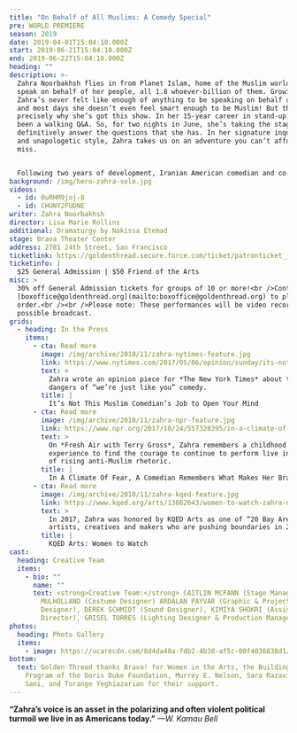 ```yaml
---
title: "On Behalf of All Muslims: A Comedy Special"
pre: WORLD PREMIERE
season: 2019
date: 2019-04-01T15:04:10.000Z
start: 2019-06-21T15:04:10.000Z
end: 2019-06-22T15:04:10.000Z
heading: ""
description: >-
  Zahra Noorbakhsh flies in from Planet Islam, home of the Muslim world, to
  speak on behalf of her people, all 1.8 whoever-billion of them. Growing up,
  Zahra’s never felt like enough of anything to be speaking on behalf of anyone,
  and most days she doesn’t even feel smart enough to be Muslim! But that’s
  precisely why she’s got this show. In her 15-year career in stand-up, she’s
  been a walking Q&A. So, for two nights in June, she’s taking the stage to
  definitively answer the questions that she has. In her signature inquisitive
  and unapologetic style, Zahra takes us on an adventure you can’t afford to
  miss.


  Following two years of development, Iranian American comedian and co-host of internationally acclaimed podcast, [\#GoodMuslimBadMuslim](http://www.goodmuslimbadmuslim.com/) – a “must listen” by Oprah Magazine – Zahra will perform the world premiere of her hour-long comedy special. Directed by Lisa Marie Rollins, one of 10 artists honored by [KQED Arts’s Bay Brilliant](https://www.kqed.org/arts/13839060/bay-brilliant-lisa-marie-rollins) series in 2018, and dramaturgy by Award-winning Iranian American dramaturg, Nakissa Etemad.
background: /img/hero-zahra-solo.jpg
videos:
  - id: 0uRHM9joj-8
  - id: CHUNY2FUDNE
writer: Zahra Noorbakhsh
director: Lisa Marie Rollins
additional: Dramaturgy by Nakissa Etemad
stage: Brava Theater Center
address: 2781 24th Street, San Francisco
ticketlink: https://goldenthread.secure.force.com/ticket/patronticket__publicticketapp#/events/a0Sf1000006r1LPEAY
ticketinfo: |
  $25 General Admission | $50 Friend of the Arts
misc: >
  30% off General Admission tickets for groups of 10 or more!<br />Contact
  [boxoffice@goldenthread.org](mailto:boxoffice@goldenthread.org) to place your
  order.<br /><br />Please note: These performances will be video recorded for
  possible broadcast.
grids:
  - heading: In the Press
    items:
      - cta: Read more
        image: /img/archive/2018/11/zahra-nytimes-feature.jpg
        link: https://www.nytimes.com/2017/05/06/opinion/sunday/its-not-this-muslim-comedians-job-to-open-your-mind.html
        text: >
          Zahra wrote an opinion piece for *The New York Times* about the
          dangers of “we’re just like you” comedy.
        title: |
          It’s Not This Muslim Comedian’s Job to Open Your Mind
      - cta: Read more
        image: /img/archive/2018/11/zahra-npr-feature.jpg
        link: https://www.npr.org/2017/10/24/557328395/in-a-climate-of-fear-a-comedian-remembers-what-makes-her-brave
        text: >
          On *Fresh Air with Terry Gross*, Zahra remembers a childhood
          experience to find the courage to continue to perform live in the face
          of rising anti-Muslim rhetoric.
        title: |
          In A Climate Of Fear, A Comedian Remembers What Makes Her Brave
      - cta: Read more
        image: /img/archive/2018/11/zahra-kqed-feature.jpg
        link: https://www.kqed.org/arts/13682643/women-to-watch-zahra-noorbakhsh
        text: >
          In 2017, Zahra was honored by KQED Arts as one of “20 Bay Area women
          artists, creatives and makers who are pushing boundaries in 2017.”
        title: |
          KQED Arts: Women to Watch
cast:
  heading: Creative Team
  items:
    - bio: ""
      name: ""
      text: <strong>Creative Team:</strong> CAITLIN MCFANN (Stage Manager), MICHELLE
        MULHOLLAND (Costume Designer) ARDALAN PAYVAR (Graphic & Projection
        Designer), DEREK SCHMIDT (Sound Designer), KIMIYA SHOKRI (Assistant
        Director), GRISEL TORRES (Lighting Designer & Production Manager)
photos:
  heading: Photo Gallery
  items:
    - image: https://ucarecdn.com/8d4da48a-fdb2-4b38-af5c-00f4036838d1/
bottom:
  text: Golden Thread thanks Brava! for Women in the Arts, the Building Bridges
    Program of the Doris Duke Foundation, Murrey E. Nelson, Sara Razavi, Babak
    Sani, and Torange Yeghiazarian for their support.
---
```


**“Zahra’s voice is an asset in the polarizing and often violent political turmoil we live in as Americans today.”** *—W. Kamau Bell*
